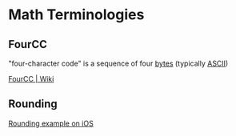 # Math Terminologies

## FourCC

"four-character code" is a sequence of four [bytes](https://en.wikipedia.org/wiki/Byte "Byte") (typically [ASCII](https://en.wikipedia.org/wiki/ASCII "ASCII"))

[FourCC | Wiki](https://en.wikipedia.org/wiki/FourCC)


## Rounding

[Rounding example on iOS](ios/library/foundation_library#Rounding)

